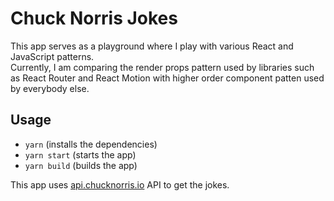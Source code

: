 # Chuck Norris Jokes

This app serves as a playground where I play with various React and JavaScript patterns.  
Currently, I am comparing the render props pattern used by libraries such as React Router and React Motion with higher order component patten used by everybody else.

## Usage

- `yarn` (installs the dependencies)
- `yarn start` (starts the app)
- `yarn build` (builds the app)

This app uses [api.chucknorris.io](https://api.chucknorris.io) API to get the jokes.

